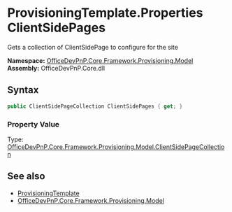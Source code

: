 # ProvisioningTemplate.Properties ClientSidePages
 Gets a collection of ClientSidePage to configure for the site   

**Namespace:** [OfficeDevPnP.Core.Framework.Provisioning.Model](OfficeDevPnP.Core.Framework.Provisioning.Model.md)  
**Assembly:** OfficeDevPnP.Core.dll  
## Syntax
```C#
public ClientSidePageCollection ClientSidePages { get; }
```

### Property Value
Type: [OfficeDevPnP.Core.Framework.Provisioning.Model.ClientSidePageCollection](OfficeDevPnP.Core.Framework.Provisioning.Model.ClientSidePageCollection.md)  

## See also
- [ProvisioningTemplate](OfficeDevPnP.Core.Framework.Provisioning.Model.ProvisioningTemplate.md) 
- [OfficeDevPnP.Core.Framework.Provisioning.Model](OfficeDevPnP.Core.Framework.Provisioning.Model.md) 
